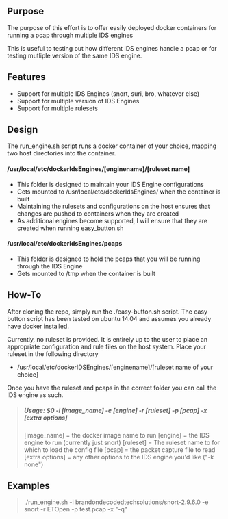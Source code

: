 ## Purpose ##

The purpose of this effort is to offer easily deployed docker containers for running a pcap through multiple IDS engines

This is useful to testing out how different IDS engines handle a pcap or for testing mutliple version of the same IDS engine. 

## Features ##
*	Support for multiple IDS Engines (snort, suri, bro, whatever else)
*	Support for multiple version of IDS Engines
*	Support for multiple rulesets 

## Design ##

The run_engine.sh script runs a docker container of your choice, mapping two host directories into the container.

#### /usr/local/etc/dockerIdsEngines/[enginename]/[ruleset name] ####

-	This folder is  designed to maintain your IDS Engine configurations
-	Gets mounted to /usr/local/etc/dockerIdsEngines/ when the container is built
-	Maintaining the rulesets and configurations on the host ensures that changes are pushed to containers when they are created
-	As additional engines become supported, I will ensure that they are created when running easy_button.sh
	
#### /usr/local/etc/dockerIdsEngines/pcaps ####

-	This folder is designed to hold the pcaps that you will be running through the IDS Engine
-	Gets mounted to /tmp when the container is built

## How-To ##

After cloning the repo, simply run the ./easy-button.sh script.
The easy button script has been tested on ubuntu 14.04 and assumes you already have docker installed.

Currently, no ruleset is provided.  It is entirely up to the user to place an appropriate configuration and rule files on the host system. 
Place your ruleset in the following directory
- /usr/local/etc/dockerIDSEngines/[enginename]/[ruleset name of your choice]
	
Once you have the ruleset and pcaps in the correct folder you can call the IDS engine as such. 


> ##### Usage: $0 -i [image_name] -e [engine] -r [ruleset] -p [pcap] -x [extra options]
>
> [image_name] = the docker image name to run
> [engine] = the IDS engine to run (currently just snort)
> [ruleset] = The ruleset name to for which to load the config file
> [pcap] = the packet capture file to read
> [extra options] = any other options to the IDS engine you'd like ("-k none")
  




## Examples ## 

> ./run_engine.sh -i brandondecodedtechsolutions/snort-2.9.6.0 -e snort -r ETOpen -p test.pcap -x "-q"
